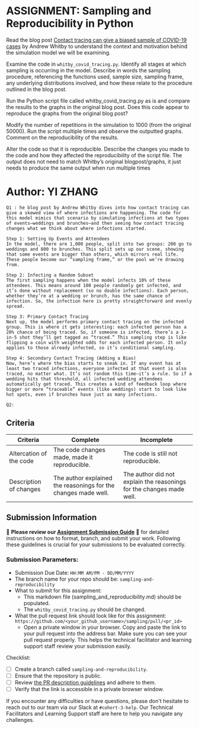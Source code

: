 # ASSIGNMENT: Sampling and Reproducibility in Python

Read the blog post [Contact tracing can give a biased sample of COVID-19 cases](https://andrewwhitby.com/2020/11/24/contact-tracing-biased/) by Andrew Whitby to understand the context and motivation behind the simulation model we will be examining.

Examine the code in `whitby_covid_tracing.py`. Identify all stages at which sampling is occurring in the model. Describe in words the sampling procedure, referencing the functions used, sample size, sampling frame, any underlying distributions involved, and how these relate to the procedure outlined in the blog post.

Run the Python script file called whitby_covid_tracing.py as is and compare the results to the graphs in the original blog post. Does this code appear to reproduce the graphs from the original blog post?

Modify the number of repetitions in the simulation to 1000 (from the original 50000). Run the script multiple times and observe the outputted graphs. Comment on the reproducibility of the results.

Alter the code so that it is reproducible. Describe the changes you made to the code and how they affected the reproducibility of the script file. The output does not need to match Whitby’s original blogpost/graphs, it just needs to produce the same output when run multiple times

# Author: YI ZHANG

```
Q1 : he blog post by Andrew Whitby dives into how contact tracing can give a skewed view of where infections are happening. The code for this model mimics that scenario by simulating infections at two types of events—weddings and brunches—and then seeing how contact tracing changes what we think about where infections started.

Step 1: Setting Up Events and Attendees
In the model, there are 1,000 people, split into two groups: 200 go to weddings and 800 to brunches. This split sets up our scene, showing that some events are bigger than others, which mirrors real life. These people become our “sampling frame,” or the pool we’re drawing from.

Step 2: Infecting a Random Subset
The first sampling happens when the model infects 10% of these attendees. This means around 100 people randomly get infected, and it’s done without replacement (so no double infections). Each person, whether they’re at a wedding or brunch, has the same chance of infection. So, the infection here is pretty straightforward and evenly spread.

Step 3: Primary Contact Tracing
Next up, the model performs primary contact tracing on the infected group. This is where it gets interesting: each infected person has a 20% chance of being traced. So, if someone is infected, there’s a 1-in-5 shot they’ll get tagged as “traced.” This sampling step is like flipping a coin with weighted odds for each infected person. It only applies to those already infected, so it’s conditional sampling.

Step 4: Secondary Contact Tracing (Adding a Bias)
Now, here’s where the bias starts to sneak in. If any event has at least two traced infections, everyone infected at that event is also traced, no matter what. It’s not random this time—it’s a rule. So if a wedding hits that threshold, all infected wedding attendees automatically get traced. This creates a kind of feedback loop where bigger or more “traceable” events (like weddings) start to look like hot spots, even if brunches have just as many infections.

Q2:

```


## Criteria

|Criteria|Complete|Incomplete|
|--------|----|----|
|Altercation of the code|The code changes made, made it reproducible.|The code is still not reproducible.|
|Description of changes|The author explained the reasonings for the changes made well.|The author did not explain the reasonings for the changes made well.|

## Submission Information

🚨 **Please review our [Assignment Submission Guide](https://github.com/UofT-DSI/onboarding/blob/main/onboarding_documents/submissions.md)** 🚨 for detailed instructions on how to format, branch, and submit your work. Following these guidelines is crucial for your submissions to be evaluated correctly.

### Submission Parameters:
* Submission Due Date: `HH:MM AM/PM - DD/MM/YYYY`
* The branch name for your repo should be: `sampling-and-reproducibility`
* What to submit for this assignment:
    * This markdown file (sampling_and_reproducibility.md) should be populated.
    * The `whitby_covid_tracing.py` should be changed.
* What the pull request link should look like for this assignment: `https://github.com/<your_github_username>/sampling/pull/<pr_id>`
    * Open a private window in your browser. Copy and paste the link to your pull request into the address bar. Make sure you can see your pull request properly. This helps the technical facilitator and learning support staff review your submission easily.

Checklist:
- [ ] Create a branch called `sampling-and-reproducibility`.
- [ ] Ensure that the repository is public.
- [ ] Review [the PR description guidelines](https://github.com/UofT-DSI/onboarding/blob/main/onboarding_documents/submissions.md#guidelines-for-pull-request-descriptions) and adhere to them.
- [ ] Verify that the link is accessible in a private browser window.

If you encounter any difficulties or have questions, please don't hesitate to reach out to our team via our Slack at `#cohort-3-help`. Our Technical Facilitators and Learning Support staff are here to help you navigate any challenges.
